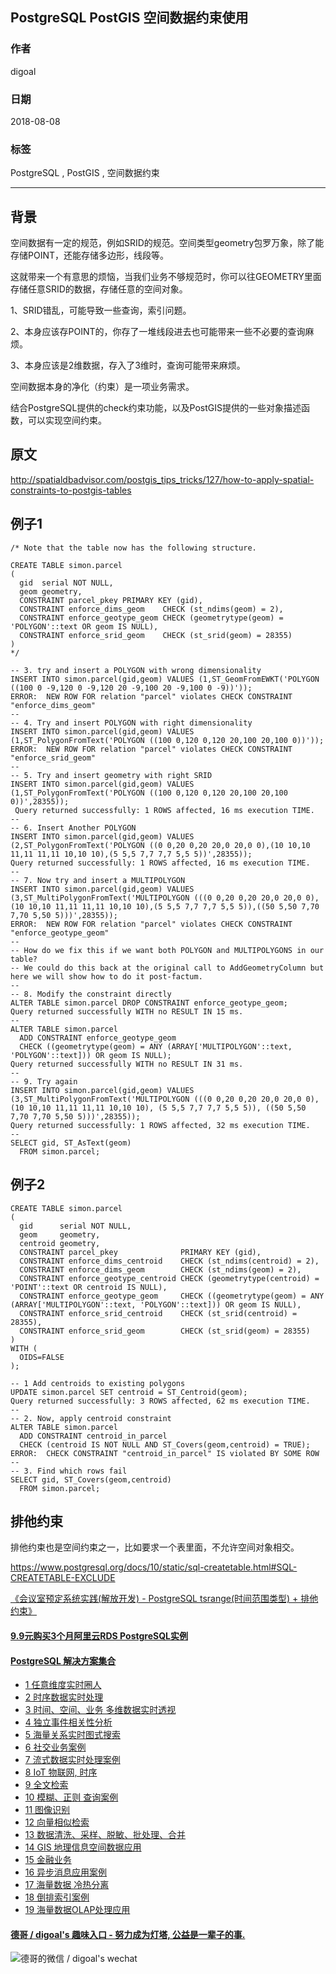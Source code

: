 ## PostgreSQL PostGIS 空间数据约束使用   
                                                           
### 作者                                                           
digoal                                                           
                                                           
### 日期                                                           
2018-08-08                                                         
                                                           
### 标签                                                           
PostgreSQL , PostGIS , 空间数据约束       
                                                           
----                                                           
                                                           
## 背景      
空间数据有一定的规范，例如SRID的规范。空间类型geometry包罗万象，除了能存储POINT，还能存储多边形，线段等。  
  
这就带来一个有意思的烦恼，当我们业务不够规范时，你可以往GEOMETRY里面存储任意SRID的数据，存储任意的空间对象。  
  
1、SRID错乱，可能导致一些查询，索引问题。  
  
2、本身应该存POINT的，你存了一堆线段进去也可能带来一些不必要的查询麻烦。  
  
3、本身应该是2维数据，存入了3维时，查询可能带来麻烦。  
  
空间数据本身的净化（约束）是一项业务需求。  
  
结合PostgreSQL提供的check约束功能，以及PostGIS提供的一些对象描述函数，可以实现空间约束。  
  
## 原文  
http://spatialdbadvisor.com/postgis_tips_tricks/127/how-to-apply-spatial-constraints-to-postgis-tables  
  
## 例子1  
```  
/* Note that the table now has the following structure.  
  
CREATE TABLE simon.parcel  
(  
  gid  serial NOT NULL,  
  geom geometry,  
  CONSTRAINT parcel_pkey PRIMARY KEY (gid),  
  CONSTRAINT enforce_dims_geom    CHECK (st_ndims(geom) = 2),  
  CONSTRAINT enforce_geotype_geom CHECK (geometrytype(geom) = 'POLYGON'::text OR geom IS NULL),  
  CONSTRAINT enforce_srid_geom    CHECK (st_srid(geom) = 28355)  
)  
*/  
```  
  
```  
-- 3. try and insert a POLYGON with wrong dimensionality  
INSERT INTO simon.parcel(gid,geom) VALUES (1,ST_GeomFromEWKT('POLYGON ((100 0 -9,120 0 -9,120 20 -9,100 20 -9,100 0 -9))'));  
ERROR:  NEW ROW FOR relation "parcel" violates CHECK CONSTRAINT "enforce_dims_geom"  
--  
-- 4. Try and insert POLYGON with right dimensionality  
INSERT INTO simon.parcel(gid,geom) VALUES (1,ST_PolygonFromText('POLYGON ((100 0,120 0,120 20,100 20,100 0))'));  
ERROR:  NEW ROW FOR relation "parcel" violates CHECK CONSTRAINT "enforce_srid_geom"  
--  
-- 5. Try and insert geometry with right SRID  
INSERT INTO simon.parcel(gid,geom) VALUES (1,ST_PolygonFromText('POLYGON ((100 0,120 0,120 20,100 20,100 0))',28355));  
 Query returned successfully: 1 ROWS affected, 16 ms execution TIME.  
--  
-- 6. Insert Another POLYGON  
INSERT INTO simon.parcel(gid,geom) VALUES (2,ST_PolygonFromText('POLYGON ((0 0,20 0,20 20,0 20,0 0),(10 10,10 11,11 11,11 10,10 10),(5 5,5 7,7 7,7 5,5 5))',28355));  
Query returned successfully: 1 ROWS affected, 16 ms execution TIME.  
--  
-- 7. Now try and insert a MULTIPOLYGON  
INSERT INTO simon.parcel(gid,geom) VALUES (3,ST_MultiPolygonFromText('MULTIPOLYGON (((0 0,20 0,20 20,0 20,0 0),(10 10,10 11,11 11,11 10,10 10),(5 5,5 7,7 7,7 5,5 5)),((50 5,50 7,70 7,70 5,50 5)))',28355));  
ERROR:  NEW ROW FOR relation "parcel" violates CHECK CONSTRAINT "enforce_geotype_geom"  
--  
-- How do we fix this if we want both POLYGON and MULTIPOLYGONS in our table?  
-- We could do this back at the original call to AddGeometryColumn but here we will show how to do it post-factum.  
--  
-- 8. Modify the constraint directly  
ALTER TABLE simon.parcel DROP CONSTRAINT enforce_geotype_geom;  
Query returned successfully WITH no RESULT IN 15 ms.  
--  
ALTER TABLE simon.parcel  
  ADD CONSTRAINT enforce_geotype_geom  
  CHECK ((geometrytype(geom) = ANY (ARRAY['MULTIPOLYGON'::text, 'POLYGON'::text])) OR geom IS NULL);  
Query returned successfully WITH no RESULT IN 31 ms.  
--  
-- 9. Try again  
INSERT INTO simon.parcel(gid,geom) VALUES (3,ST_MultiPolygonFromText('MULTIPOLYGON (((0 0,20 0,20 20,0 20,0 0), (10 10,10 11,11 11,11 10,10 10), (5 5,5 7,7 7,7 5,5 5)), ((50 5,50 7,70 7,70 5,50 5)))',28355));  
Query returned successfully: 1 ROWS affected, 32 ms execution TIME.  
--  
SELECT gid, ST_AsText(geom)  
  FROM simon.parcel;  
```  
  
## 例子2  
  
```  
CREATE TABLE simon.parcel  
(  
  gid      serial NOT NULL,  
  geom     geometry,  
  centroid geometry,  
  CONSTRAINT parcel_pkey              PRIMARY KEY (gid),  
  CONSTRAINT enforce_dims_centroid    CHECK (st_ndims(centroid) = 2),  
  CONSTRAINT enforce_dims_geom        CHECK (st_ndims(geom) = 2),  
  CONSTRAINT enforce_geotype_centroid CHECK (geometrytype(centroid) = 'POINT'::text OR centroid IS NULL),  
  CONSTRAINT enforce_geotype_geom     CHECK ((geometrytype(geom) = ANY (ARRAY['MULTIPOLYGON'::text, 'POLYGON'::text])) OR geom IS NULL),  
  CONSTRAINT enforce_srid_centroid    CHECK (st_srid(centroid) = 28355),  
  CONSTRAINT enforce_srid_geom        CHECK (st_srid(geom) = 28355)  
)  
WITH (  
  OIDS=FALSE  
);  
```  
  
```  
-- 1 Add centroids to existing polygons  
UPDATE simon.parcel SET centroid = ST_Centroid(geom);  
Query returned successfully: 3 ROWS affected, 62 ms execution TIME.  
--  
-- 2. Now, apply centroid constraint  
ALTER TABLE simon.parcel  
  ADD CONSTRAINT centroid_in_parcel  
  CHECK (centroid IS NOT NULL AND ST_Covers(geom,centroid) = TRUE);  
ERROR:  CHECK CONSTRAINT "centroid_in_parcel" IS violated BY SOME ROW  
--  
-- 3. Find which rows fail  
SELECT gid, ST_Covers(geom,centroid)  
  FROM simon.parcel;  
```  
  
## 排他约束  
排他约束也是空间约束之一，比如要求一个表里面，不允许空间对象相交。  
  
https://www.postgresql.org/docs/10/static/sql-createtable.html#SQL-CREATETABLE-EXCLUDE      
  
[《会议室预定系统实践(解放开发) - PostgreSQL tsrange(时间范围类型) + 排他约束》](../201712/20171223_02.md)    
  
  
  
  
  
  
  
  
  
  
  
  
  
  
  
  
  
  
  
  
  
  
  
  
  
  
  
  
  
  
  
  
  
  
  
  
  
  
  
  
  
  
  
  
  
  
#### [9.9元购买3个月阿里云RDS PostgreSQL实例](https://www.aliyun.com/database/postgresqlactivity "57258f76c37864c6e6d23383d05714ea")
  
  
#### [PostgreSQL 解决方案集合](https://yq.aliyun.com/topic/118 "40cff096e9ed7122c512b35d8561d9c8")
- [1 任意维度实时圈人](https://yq.aliyun.com/topic/118 "40cff096e9ed7122c512b35d8561d9c8")
- [2 时序数据实时处理](https://yq.aliyun.com/topic/118 "40cff096e9ed7122c512b35d8561d9c8")
- [3 时间、空间、业务 多维数据实时透视](https://yq.aliyun.com/topic/118 "40cff096e9ed7122c512b35d8561d9c8")
- [4 独立事件相关性分析](https://yq.aliyun.com/topic/118 "40cff096e9ed7122c512b35d8561d9c8")
- [5 海量关系实时图式搜索](https://yq.aliyun.com/topic/118 "40cff096e9ed7122c512b35d8561d9c8")
- [6 社交业务案例](https://yq.aliyun.com/topic/118 "40cff096e9ed7122c512b35d8561d9c8")
- [7 流式数据实时处理案例](https://yq.aliyun.com/topic/118 "40cff096e9ed7122c512b35d8561d9c8")
- [8 IoT 物联网, 时序](https://yq.aliyun.com/topic/118 "40cff096e9ed7122c512b35d8561d9c8")
- [9 全文检索](https://yq.aliyun.com/topic/118 "40cff096e9ed7122c512b35d8561d9c8")
- [10 模糊、正则 查询案例](https://yq.aliyun.com/topic/118 "40cff096e9ed7122c512b35d8561d9c8")
- [11 图像识别](https://yq.aliyun.com/topic/118 "40cff096e9ed7122c512b35d8561d9c8")
- [12 向量相似检索](https://yq.aliyun.com/topic/118 "40cff096e9ed7122c512b35d8561d9c8")
- [13 数据清洗、采样、脱敏、批处理、合并](https://yq.aliyun.com/topic/118 "40cff096e9ed7122c512b35d8561d9c8")
- [14 GIS 地理信息空间数据应用](https://yq.aliyun.com/topic/118 "40cff096e9ed7122c512b35d8561d9c8")
- [15 金融业务](https://yq.aliyun.com/topic/118 "40cff096e9ed7122c512b35d8561d9c8")
- [16 异步消息应用案例](https://yq.aliyun.com/topic/118 "40cff096e9ed7122c512b35d8561d9c8")
- [17 海量数据 冷热分离](https://yq.aliyun.com/topic/118 "40cff096e9ed7122c512b35d8561d9c8")
- [18 倒排索引案例](https://yq.aliyun.com/topic/118 "40cff096e9ed7122c512b35d8561d9c8")
- [19 海量数据OLAP处理应用](https://yq.aliyun.com/topic/118 "40cff096e9ed7122c512b35d8561d9c8")
  
  
#### [德哥 / digoal's 趣味入口 - 努力成为灯塔, 公益是一辈子的事.](https://github.com/digoal/blog/blob/master/README.md "22709685feb7cab07d30f30387f0a9ae")
  
  
![德哥的微信 / digoal's wechat](../pic/digoal_weixin.jpg "f7ad92eeba24523fd47a6e1a0e691b59")
  
